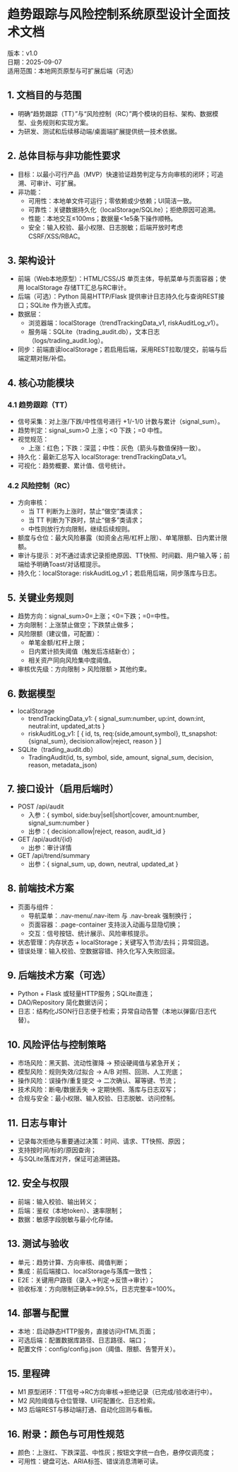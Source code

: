 # 趋势跟踪与风险控制系统原型设计全面技术文档

版本：v1.0  
日期：2025-09-07  
适用范围：本地网页原型与可扩展后端（可选）

## 1. 文档目的与范围
- 明确“趋势跟踪（TT）”与“风险控制（RC）”两个模块的目标、架构、数据模型、业务规则和实现方案。
- 为研发、测试和后续移动端/桌面端扩展提供统一技术依据。

## 2. 总体目标与非功能性要求
- 目标：以最小可行产品（MVP）快速验证趋势判定与方向审核的闭环；可追溯、可审计、可扩展。
- 非功能：
  - 可用性：本地单文件可运行；零依赖或少依赖；UI简洁一致。
  - 可靠性：关键数据持久化（localStorage/SQLite）；拒绝原因可追溯。
  - 性能：本地交互≤100ms；数据量<1e5条下操作顺畅。
  - 安全：输入校验、最小权限、日志脱敏；后端开放时考虑CSRF/XSS/RBAC。

## 3. 架构设计
- 前端（Web本地原型）：HTML/CSS/JS 单页主体，导航菜单与页面容器；使用 localStorage 存储TT汇总与RC审计。
- 后端（可选）：Python 简易HTTP/Flask 提供审计日志持久化与查询REST接口；SQLite 作为嵌入式库。
- 数据层：
  - 浏览器端：localStorage（trendTrackingData_v1, riskAuditLog_v1）。
  - 服务端：SQLite（trading_audit.db），文本日志（logs/trading_audit.log）。
- 同步：前端直读localStorage；若启用后端，采用REST拉取/提交，前端与后端定期对账/补偿。

## 4. 核心功能模块
### 4.1 趋势跟踪（TT）
- 信号采集：对上涨/下跌/中性信号进行 +1/-1/0 计数与累计（signal_sum）。
- 趋势判定：signal_sum>0 上涨；<0 下跌；=0 中性。
- 视觉规范：
  - 上涨：红色；下跌：深蓝；中性：灰色（箭头与数值保持一致）。
- 持久化：最新汇总写入 localStorage: trendTrackingData_v1。
- 可视化：趋势概要、累计值、信号统计。

### 4.2 风险控制（RC）
- 方向审核：
  - 当 TT 判断为上涨时，禁止“做空”类请求；
  - 当 TT 判断为下跌时，禁止“做多”类请求；
  - 中性则放行方向限制，继续后续规则。
- 额度与仓位：最大风险暴露（如资金占用/杠杆上限）、单笔限额、日内累计限额。
- 审计与提示：对不通过请求记录拒绝原因、TT快照、时间戳、用户输入等；前端给予明确Toast/对话框提示。
- 持久化：localStorage: riskAuditLog_v1；若启用后端，同步落库与日志。

## 5. 关键业务规则
- 趋势方向：signal_sum>0=上涨；<0=下跌；=0=中性。
- 方向限制：上涨禁止做空；下跌禁止做多；
- 风险限额（建议值，可配置）：
  - 单笔金额/杠杆上限；
  - 日内累计损失阈值（触发后冻结新仓）；
  - 相关资产同向风险集中度阈值。
- 审核优先级：方向限制 > 风险限额 > 其他约束。

## 6. 数据模型
- localStorage
  - trendTrackingData_v1: { signal_sum:number, up:int, down:int, neutral:int, updated_at:ts }
  - riskAuditLog_v1: [ { id, ts, req:{side,amount,symbol}, tt_snapshot:{signal_sum}, decision:allow|reject, reason } ]
- SQLite（trading_audit.db）
  - TradingAudit(id, ts, symbol, side, amount, signal_sum, decision, reason, metadata_json)

## 7. 接口设计（启用后端时）
- POST /api/audit
  - 入参：{ symbol, side:buy|sell|short|cover, amount:number, signal_sum:number }
  - 出参：{ decision:allow|reject, reason, audit_id }
- GET /api/audit/{id}
  - 出参：审计详情
- GET /api/trend/summary
  - 出参：{ signal_sum, up, down, neutral, updated_at }

## 8. 前端技术方案
- 页面与组件：
  - 导航菜单：.nav-menu/.nav-item 与 .nav-break 强制换行；
  - 页面容器：.page-container 支持淡入动画与显隐切换；
  - 交互：信号按钮、统计展示、风险审核提示。
- 状态管理：内存状态 + localStorage；关键写入节流/去抖；异常回退。
- 错误处理：输入校验、空数据容错、持久化写入失败回滚。

## 9. 后端技术方案（可选）
- Python + Flask 或轻量HTTP服务；SQLite直连；
- DAO/Repository 简化数据访问；
- 日志：结构化JSON行日志便于检索；异常自动告警（本地以弹窗/日志代替）。

## 10. 风险评估与控制策略
- 市场风险：黑天鹅、流动性骤降 → 预设硬阈值与紧急开关；
- 模型风险：规则失效/过拟合 → A/B 对照、回测、人工兜底；
- 操作风险：误操作/重复提交 → 二次确认、幂等键、节流；
- 技术风险：断电/数据丢失 → 定期快照、落库与日志双写；
- 合规与安全：最小权限、输入校验、日志脱敏、访问控制。

## 11. 日志与审计
- 记录每次拒绝与重要通过决策：时间、请求、TT快照、原因；
- 支持按时间/标的/原因查询；
- 与SQLite落库对齐，保证可追溯链路。

## 12. 安全与权限
- 前端：输入校验、输出转义；
- 后端：鉴权（本地token）、速率限制；
- 数据：敏感字段脱敏与最小化存储。

## 13. 测试与验收
- 单元：趋势计算、方向审核、阈值判断；
- 集成：前后端接口、localStorage与落库一致性；
- E2E：关键用户路径（录入→判定→反馈→审计）；
- 验收标准：方向限制正确率≥99.5%，日志完整率=100%。

## 14. 部署与配置
- 本地：启动静态HTTP服务，直接访问HTML页面；
- 可选后端：配置数据库路径、日志路径、端口；
- 配置文件：config/config.json（阈值、限额、告警开关）。

## 15. 里程碑
- M1 原型闭环：TT信号→RC方向审核→拒绝记录（已完成/验收进行中）。
- M2 风险阈值与仓位管理、UI可配置化、日志检索。
- M3 后端REST与移动端打通、自动化回测与看板。

## 16. 附录：颜色与可用性规范
- 颜色：上涨红、下跌深蓝、中性灰；按钮文字统一白色，悬停仅调亮度；
- 可用性：键盘可达、ARIA标签、错误消息清晰可读。